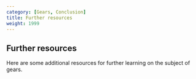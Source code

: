 ```yaml
---
category: [Gears, Conclusion]
title: Further resources
weight: 1999
---
```


## Further resources

Here are some additional resources for further learning on the subject of gears.

